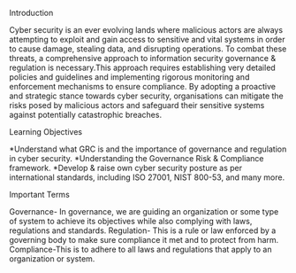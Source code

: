 Introduction

Cyber security is an ever evolving lands where malicious actors are always attempting to exploit and gain access to sensitive and vital systems in order to cause damage, stealing data, and disrupting operations. To combat these threats, a comprehensive approach to information security governance & regulation is necessary.This approach requires establishing very detailed policies and guidelines and implementing rigorous monitoring and enforcement mechanisms to ensure compliance. By adopting a proactive and strategic stance towards cyber security, organisations can mitigate the risks posed by malicious actors and safeguard their sensitive systems against potentially catastrophic breaches.

Learning Objectives 

*Understand what GRC is and the importance of governance and regulation in cyber security.
*Understanding the Governance Risk & Compliance framework. 
*Develop & raise own cyber security posture as per international standards, including ISO 27001, NIST 800-53, and many more.

Important Terms

Governance- In governance, we are guiding an organization or some type of system to achieve its objectives while also complying with laws, regulations and standards.
Regulation- This is a rule or law enforced by a governing body to make sure compliance it met and to protect from harm. 
Compliance-This is to adhere to all laws and regulations that apply to an organization or system.




